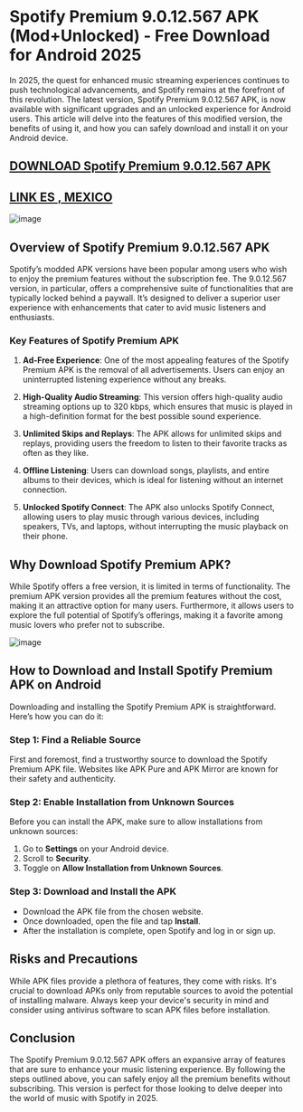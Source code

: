 # Spotify Premium 9.0.12.567 APK (Mod+Unlocked) - Free Download for Android 2025

In 2025, the quest for enhanced music streaming experiences continues to push technological advancements, and Spotify remains at the forefront of this revolution. The latest version, Spotify Premium 9.0.12.567 APK, is now available with significant upgrades and an unlocked experience for Android users. This article will delve into the features of this modified version, the benefits of using it, and how you can safely download and install it on your Android device.


## [DOWNLOAD Spotify Premium 9.0.12.567 APK](https://spotify-apk.modfyp.com/)

## [LINK ES , MEXICO](https://spotify-apk.es.modfyp.com/)

![image](https://github.com/user-attachments/assets/8cdc5fde-1283-45f9-9720-b75be0e9c1ea)


## Overview of Spotify Premium 9.0.12.567 APK

Spotify’s modded APK versions have been popular among users who wish to enjoy the premium features without the subscription fee. The 9.0.12.567 version, in particular, offers a comprehensive suite of functionalities that are typically locked behind a paywall. It’s designed to deliver a superior user experience with enhancements that cater to avid music listeners and enthusiasts.

### Key Features of Spotify Premium APK

1. **Ad-Free Experience**: One of the most appealing features of the Spotify Premium APK is the removal of all advertisements. Users can enjoy an uninterrupted listening experience without any breaks.
   
2. **High-Quality Audio Streaming**: This version offers high-quality audio streaming options up to 320 kbps, which ensures that music is played in a high-definition format for the best possible sound experience.
   
3. **Unlimited Skips and Replays**: The APK allows for unlimited skips and replays, providing users the freedom to listen to their favorite tracks as often as they like.
   
4. **Offline Listening**: Users can download songs, playlists, and entire albums to their devices, which is ideal for listening without an internet connection.
   
5. **Unlocked Spotify Connect**: The APK also unlocks Spotify Connect, allowing users to play music through various devices, including speakers, TVs, and laptops, without interrupting the music playback on their phone.

## Why Download Spotify Premium APK?

While Spotify offers a free version, it is limited in terms of functionality. The premium APK version provides all the premium features without the cost, making it an attractive option for many users. Furthermore, it allows users to explore the full potential of Spotify’s offerings, making it a favorite among music lovers who prefer not to subscribe.


![image](https://github.com/user-attachments/assets/02b9e1fa-a443-4a4c-baa2-d12751ff3aa9)



## How to Download and Install Spotify Premium APK on Android

Downloading and installing the Spotify Premium APK is straightforward. Here’s how you can do it:

### Step 1: Find a Reliable Source
First and foremost, find a trustworthy source to download the Spotify Premium APK file. Websites like APK Pure and APK Mirror are known for their safety and authenticity.

### Step 2: Enable Installation from Unknown Sources
Before you can install the APK, make sure to allow installations from unknown sources:

1. Go to **Settings** on your Android device.
2. Scroll to **Security**.
3. Toggle on **Allow Installation from Unknown Sources**.

### Step 3: Download and Install the APK
- Download the APK file from the chosen website.
- Once downloaded, open the file and tap **Install**.
- After the installation is complete, open Spotify and log in or sign up.

## Risks and Precautions

While APK files provide a plethora of features, they come with risks. It's crucial to download APKs only from reputable sources to avoid the potential of installing malware. Always keep your device's security in mind and consider using antivirus software to scan APK files before installation.

## Conclusion

The Spotify Premium 9.0.12.567 APK offers an expansive array of features that are sure to enhance your music listening experience. By following the steps outlined above, you can safely enjoy all the premium benefits without subscribing. This version is perfect for those looking to delve deeper into the world of music with Spotify in 2025.
